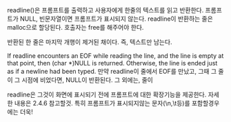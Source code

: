 readline()은 프롬프트를 출력하고 사용자에게 한줄의 텍스트를 읽고 반환한다.
프롬프트가 NULL, 빈문자열이면 프롬프트가 표시되지 않는다.
readline이 반환하는 줄은 malloc으로 할당된다. 호출자는 free를 해주어야 한다.

반환된 한 줄은 마지막 개행이 제거된 채이다. 즉, 텍스트만 남는다.

If readline encounters an EOF while reading the line, and the line is empty at that point, then (char *)NULL is returned. Otherwise, the line is ended just as if a newline had been typed.
만약 readline이 줄에서 EOF를 만났고, 그때 그 줄이 그 시점에 비었다면,
NULL이 반환된다.
그 외에는, 줄이

readline은 그것이 화면에 표시되기 전에 프롬프트에 대한 확장기능을 제공한다.
자세한 내용은 2.4.6 참고할것.
특히 프롬프트가 표시되지않는 문자(\n,\t등)를 포함할경우에는 더욱!